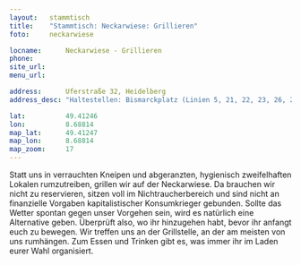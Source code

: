 ```yaml
---
layout:   stammtisch
title:    "Stammtisch: Neckarwiese: Grillieren"
foto:     neckarwiese

locname:      Neckarwiese - Grillieren
phone:
site_url:
menu_url:

address:      Uferstraße 32, Heidelberg
address_desc: "Haltestellen: Bismarckplatz (Linien 5, 21, 22, 23, 26, 29, 31, 32, 33, 34, 35, 39, 720, 735, 752, 754, 755, 1004 und 1007), Brückenstraße (Linien 5, 23 und 31), Jahnstraße (Linien 21, 24, 32, 721 und 724)"

lat:          49.41246
lon:          8.68814
map_lat:      49.41247
map_lon:      8.68814
map_zoom:     17
---
```

Statt uns in verrauchten Kneipen und abgeranzten, hygienisch zweifelhaften
Lokalen rumzutreiben, grillen wir auf der Neckarwiese.  Da brauchen wir nicht
zu reservieren, sitzen voll im Nichtraucherbereich und sind nicht an
finanzielle Vorgaben kapitalistischer Konsumkrieger gebunden.  Sollte das
Wetter spontan gegen unser Vorgehen sein, wird es natürlich eine Alternative
geben. Überprüft also, wo ihr hinzugehen habt, bevor ihr anfangt euch zu
bewegen.  Wir treffen uns an der Grillstelle, an der am meisten von uns
rumhängen. Zum Essen und Trinken gibt es, was immer ihr im Laden eurer Wahl
organisiert.
